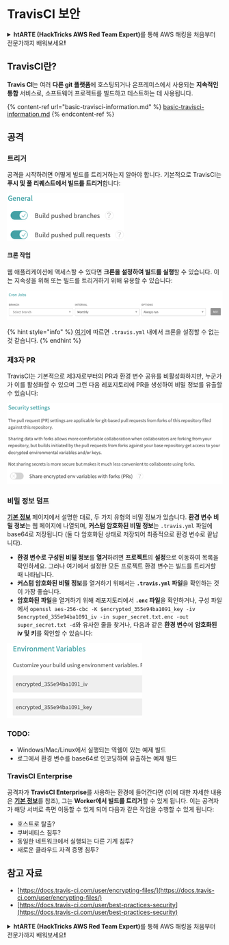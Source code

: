 # TravisCI 보안

<details>

<summary><strong>htARTE (HackTricks AWS Red Team Expert)</strong>를 통해 AWS 해킹을 처음부터 전문가까지 배워보세요<strong>!</strong></summary>

HackTricks를 지원하는 다른 방법:

* **회사를 HackTricks에서 광고하거나 HackTricks를 PDF로 다운로드**하려면 [**SUBSCRIPTION PLANS**](https://github.com/sponsors/carlospolop)를 확인하세요!
* [**공식 PEASS & HackTricks 스웨그**](https://peass.creator-spring.com)를 얻으세요.
* 독점적인 [**NFT**](https://opensea.io/collection/the-peass-family) 컬렉션인 [**The PEASS Family**](https://opensea.io/collection/the-peass-family)를 발견하세요.
* 💬 [**Discord 그룹**](https://discord.gg/hRep4RUj7f) 또는 [**텔레그램 그룹**](https://t.me/peass)에 **참여**하거나 **Twitter** 🐦 [**@hacktricks_live**](https://twitter.com/hacktricks_live)를 **팔로우**하세요.
* 여러분의 해킹 기교를 [**HackTricks**](https://github.com/carlospolop/hacktricks)와 [**HackTricks Cloud**](https://github.com/carlospolop/hacktricks-cloud) github 저장소에 PR을 제출하여 공유하세요.

</details>

## TravisCI란?

**Travis CI**는 여러 **다른 git 플랫폼**에 호스팅되거나 온프레미스에서 사용되는 **지속적인 통합** 서비스로, 소프트웨어 프로젝트를 빌드하고 테스트하는 데 사용됩니다.

{% content-ref url="basic-travisci-information.md" %}
[basic-travisci-information.md](basic-travisci-information.md)
{% endcontent-ref %}

## 공격

### 트리거

공격을 시작하려면 어떻게 빌드를 트리거하는지 알아야 합니다. 기본적으로 TravisCI는 **푸시 및 풀 리퀘스트에서 빌드를 트리거**합니다:

![](<../../.gitbook/assets/image (19) (1).png>)

#### 크론 작업

웹 애플리케이션에 액세스할 수 있다면 **크론을 설정하여 빌드를 실행**할 수 있습니다. 이는 지속성을 위해 또는 빌드를 트리거하기 위해 유용할 수 있습니다:

![](<../../.gitbook/assets/image (42).png>)

{% hint style="info" %}
[여기](https://github.com/travis-ci/travis-ci/issues/9162)에 따르면 `.travis.yml` 내에서 크론을 설정할 수 없는 것 같습니다.
{% endhint %}

### 제3자 PR

TravisCI는 기본적으로 제3자로부터의 PR과 환경 변수 공유를 비활성화하지만, 누군가가 이를 활성화할 수 있으며 그런 다음 레포지토리에 PR을 생성하여 비밀 정보를 유출할 수 있습니다:

![](<../../.gitbook/assets/image (1) (1) (1) (1) (1) (1) (1) (1) (1) (1) (1) (1) (1) (1) (1) (1) (1) (1) (1) (1) (1) (1).png>)

### 비밀 정보 덤프

[**기본 정보**](basic-travisci-information.md) 페이지에서 설명한 대로, 두 가지 유형의 비밀 정보가 있습니다. **환경 변수 비밀 정보**는 웹 페이지에 나열되며, **커스텀 암호화된 비밀 정보**는 `.travis.yml` 파일에 base64로 저장됩니다 (둘 다 암호화된 상태로 저장되어 최종적으로 환경 변수로 끝납니다).

* **환경 변수로 구성된 비밀 정보**를 **열거**하려면 **프로젝트**의 **설정**으로 이동하여 목록을 확인하세요. 그러나 여기에서 설정한 모든 프로젝트 환경 변수는 빌드를 트리거할 때 나타납니다.
* **커스텀 암호화된 비밀 정보**를 열거하기 위해서는 **`.travis.yml` 파일**을 확인하는 것이 가장 좋습니다.
* **암호화된 파일**을 열거하기 위해 레포지토리에서 **`.enc` 파일**을 확인하거나, 구성 파일에서 `openssl aes-256-cbc -K $encrypted_355e94ba1091_key -iv $encrypted_355e94ba1091_iv -in super_secret.txt.enc -out super_secret.txt -d`와 유사한 줄을 찾거나, 다음과 같은 **환경 변수**에 **암호화된 iv 및 키**를 확인할 수 있습니다:

![](<../../.gitbook/assets/image (71).png>)

### TODO:

* Windows/Mac/Linux에서 실행되는 역쉘이 있는 예제 빌드
* 로그에서 환경 변수를 base64로 인코딩하여 유출하는 예제 빌드

### TravisCI Enterprise

공격자가 **TravisCI Enterprise**를 사용하는 환경에 들어간다면 (이에 대한 자세한 내용은 [**기본 정보**](basic-travisci-information.md#travisci-enterprise)를 참조), 그는 **Worker에서 빌드를 트리거**할 수 있게 됩니다. 이는 공격자가 해당 서버로 측면 이동할 수 있게 되어 다음과 같은 작업을 수행할 수 있게 됩니다:

* 호스트로 탈출?
* 쿠버네티스 침투?
* 동일한 네트워크에서 실행되는 다른 기계 침투?
* 새로운 클라우드 자격 증명 침투?

## 참고 자료

* [https://docs.travis-ci.com/user/encrypting-files/](https://docs.travis-ci.com/user/encrypting-files/)
* [https://docs.travis-ci.com/user/best-practices-security](https://docs.travis-ci.com/user/best-practices-security)

<details>

<summary><strong>htARTE (HackTricks AWS Red Team Expert)</strong>를 통해 AWS 해킹을 처음부터 전문가까지 배워보세요<strong>!</strong></summary>

HackTricks를 지원하는 다른 방법:

* **회사를 HackTricks에서 광고하거나 HackTricks를 PDF로 다운로드**하려면 [**SUBSCRIPTION PLANS**](https://github.com/sponsors/carlospolop)를 확인하세요!
* [**공식 PEASS & HackTricks 스웨그**](https://peass.creator-spring.com)를 얻으세요.
* 독점적인 [**NFT**](https://opensea.io/collection/the-peass-family) 컬렉션인 [**The PEASS Family**](https://opensea.io/collection/the-peass-family)를 발견하세요.
* 💬 [**Discord 그룹**](https://discord.gg/hRep4RUj7f) 또는 [**텔레그램 그룹**](https://t.me/peass)에 **참여**하거나 **Twitter** 🐦 [**@hacktricks_live**](https://twitter.com/hacktricks_live)를 **팔로우**하세요.
* 여러분의 해킹 기교를 [**HackTricks**](https://github.com/carlospolop/hacktricks)와 [**HackTricks Cloud**](https://github.com/carlospolop/hacktricks-cloud) github 저장소에 PR을 제출하여 공유하세요.

</details>
